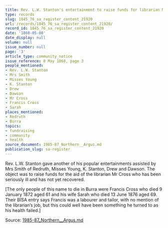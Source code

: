```yaml
---
title: Rev. L.W. Stanton's entertainment to raise funds for librarian Mr Cross
type: records
slug: 1845_76_sa_register_content_21920
url: /records/1845_76_sa_register_content_21920/
record_id: 1845_76_sa_register_content_21920
date: '1868-05-08'
date_display: null
volume: null
issue_number: null
page: '3'
article_type: community_notice
issue_reference: 8 May 1868, page 3
people_mentioned:
- Rev. L.W. Stanton
- Mrs Smith
- Misses Young
- K. Stanton
- Drew
- Dawson
- Mr Cross
- Francis Cross
- Sarah
places_mentioned:
- Redruth
- Burra
topics:
- fundraising
- community
- health
source_document: 1985-87_Northern__Argus.md
publication_slug: sa-register
---
```


Rev. L.W. Stanton gave another of his popular entertainments assisted by Mrs Smith of Redruth, Misses Young, K. Stanton, Drew and Dawson.  The object was to raise funds for the aid of the librarian Mr Cross who has been seriously ill and has not yet recovered.

[The only people of this name to die in Burra were Francis Cross who died 9 January 1872 aged 61 and his wife Sarah who died 13 June 1876 aged 69.  Their BISA entry says Francis was a labourer and tailor, with no  mention of the librarian’s job, but this could well have been something he turned to as his health failed.]

Source: [1985-87_Northern__Argus.md](/downloads/markdown/1985-87_Northern__Argus.md)
